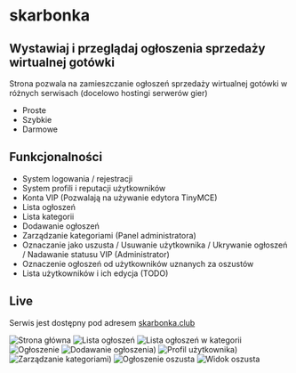 # skarbonka
## Wystawiaj i przeglądaj ogłoszenia sprzedaży wirtualnej gotówki

Strona pozwala na zamieszczanie ogłoszeń sprzedaży wirtualnej gotówki w różnych serwisach (docelowo hostingi serwerów gier)

- Proste
- Szybkie
- Darmowe

## Funkcjonalności

- System logowania / rejestracji
- System profili i reputacji użytkowników
- Konta VIP (Pozwalają na używanie edytora TinyMCE)
- Lista ogłoszeń
- Lista kategorii
- Dodawanie ogłoszeń
- Zarządzanie kategoriami (Panel administratora)
- Oznaczanie jako uszusta / Usuwanie użytkownika / Ukrywanie ogłoszeń / Nadawanie statusu VIP (Administrator)
- Oznaczenie ogłoszeń od użytkowników uznanych za oszustów
- Lista użytkowników i ich edycja (TODO)

## Live

Serwis jest dostępny pod adresem [skarbonka.club](https://skarbonka.club)


![Strona główna](https://i.imgur.com/hL7hRDr.png)
![Lista ogłoszeń](https://i.imgur.com/cDgWb65.png)
![Lista ogłoszeń w kategorii](https://i.imgur.com/dEExWt2.png)
![Ogłoszenie](https://i.imgur.com/A8s6iSG.png)
![Dodawanie ogłoszenia)](https://i.imgur.com/c8yiNEI.png)
![Profil użytkownika)](https://i.imgur.com/uf9raUv.png)
![Zarządzanie kategoriami)](https://i.imgur.com/7vvmrXp.png)
![Ogłoszenie oszusta](https://i.imgur.com/g8XpSac.png)
![Widok oszusta](https://i.imgur.com/8SrgtdP.png)